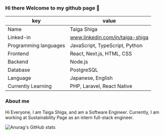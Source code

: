 ### Hi there Welcome to my github page 🤝

<!--
**gagataiga/gagataiga** is a ✨ _special_ ✨ repository because its `README.md` (this file) appears on your GitHub profile.

- 🔭 I’m currently working on ...
- 🌱 I’m currently learning ...
- 👯 I’m looking to collaborate on ...
- 🤔 I’m looking for help with ...
- 💬 Ask me about ...
- 📫 How to reach me: ...
- 😄 Pronouns: ...
- ⚡ Fun fact: ...
-->

| key | value |
| ---- | ---- |
| Name | Taiga Shiga |
| Linked-in | www.linkedin.com/in/taiga-shiga | 
| Programming languages | JavaScript, TypeScript, Python |
| Frontend | React, Next.js, HTML, CSS|
| Backend | Node.js |
| Database | PostgreSQL |
| Language | Japanese, English |
| Currently Learning | PHP, Laravel, React Native |  

### About me 
Hi Everyone, I am Taiga Shiga, and am a Software Engineer. 
Currently, I am working at Sustainability Page as an intern full-stack engineer. 


![Anurag's GitHub stats](https://github-readme-stats.vercel.app/api?username=gagataiga&show_icons=true&theme=transparent)
